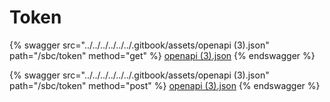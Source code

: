 # Token

{% swagger src="../../../../../../.gitbook/assets/openapi (3).json" path="/sbc/token" method="get" %}
[openapi (3).json](<../../../../../../.gitbook/assets/openapi (3).json>)
{% endswagger %}

{% swagger src="../../../../../../.gitbook/assets/openapi (3).json" path="/sbc/token" method="post" %}
[openapi (3).json](<../../../../../../.gitbook/assets/openapi (3).json>)
{% endswagger %}
